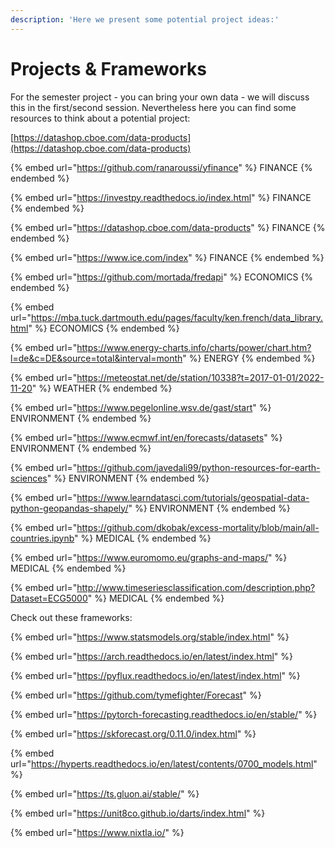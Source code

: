 ```yaml
---
description: 'Here we present some potential project ideas:'
---
```


# Projects & Frameworks

For the semester project - you can bring your own data - we will discuss this in the first/second session. Nevertheless here you can find some resources to think about a potential project:

[https://datashop.cboe.com/data-products](https://datashop.cboe.com/data-products)

{% embed url="https://github.com/ranaroussi/yfinance" %}
FINANCE
{% endembed %}

{% embed url="https://investpy.readthedocs.io/index.html" %}
FINANCE
{% endembed %}

{% embed url="https://datashop.cboe.com/data-products" %}
FINANCE
{% endembed %}

{% embed url="https://www.ice.com/index" %}
FINANCE
{% endembed %}

{% embed url="https://github.com/mortada/fredapi" %}
ECONOMICS
{% endembed %}

{% embed url="https://mba.tuck.dartmouth.edu/pages/faculty/ken.french/data_library.html" %}
ECONOMICS
{% endembed %}

{% embed url="https://www.energy-charts.info/charts/power/chart.htm?l=de&c=DE&source=total&interval=month" %}
ENERGY
{% endembed %}

{% embed url="https://meteostat.net/de/station/10338?t=2017-01-01/2022-11-20" %}
WEATHER
{% endembed %}

{% embed url="https://www.pegelonline.wsv.de/gast/start" %}
ENVIRONMENT
{% endembed %}

{% embed url="https://www.ecmwf.int/en/forecasts/datasets" %}
ENVIRONMENT
{% endembed %}

{% embed url="https://github.com/javedali99/python-resources-for-earth-sciences" %}
ENVIRONMENT
{% endembed %}

{% embed url="https://www.learndatasci.com/tutorials/geospatial-data-python-geopandas-shapely/" %}
ENVIRONMENT
{% endembed %}

{% embed url="https://github.com/dkobak/excess-mortality/blob/main/all-countries.ipynb" %}
MEDICAL
{% endembed %}

{% embed url="https://www.euromomo.eu/graphs-and-maps/" %}
MEDICAL
{% endembed %}

{% embed url="http://www.timeseriesclassification.com/description.php?Dataset=ECG5000" %}
MEDICAL
{% endembed %}

Check out these frameworks:

{% embed url="https://www.statsmodels.org/stable/index.html" %}

{% embed url="https://arch.readthedocs.io/en/latest/index.html" %}

{% embed url="https://pyflux.readthedocs.io/en/latest/index.html" %}

{% embed url="https://github.com/tymefighter/Forecast" %}

{% embed url="https://pytorch-forecasting.readthedocs.io/en/stable/" %}

{% embed url="https://skforecast.org/0.11.0/index.html" %}

{% embed url="https://hyperts.readthedocs.io/en/latest/contents/0700_models.html" %}

{% embed url="https://ts.gluon.ai/stable/" %}

{% embed url="https://unit8co.github.io/darts/index.html" %}

{% embed url="https://www.nixtla.io/" %}
